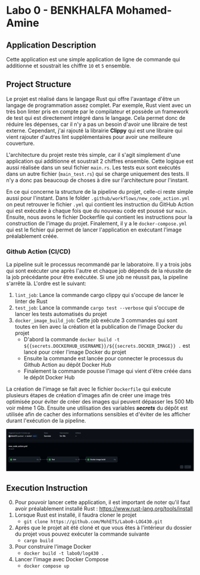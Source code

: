 # Labo 0 - BENKHALFA Mohamed-Amine

## Application Description

Cette application est une simple application de ligne de commande qui additionne et soustrait les chiffre `10` et `5` ensemble.

## Project Structure

Le projet est réalisé dans le langage Rust qui offre l'avantage d'être un langage de programmation assez complet. Par exemple, Rust vient avec un très bon linter pris en compte par le compilateur et possède un framework de test qui est directement intégré dans le langage. Cela permet donc de réduire les dépenses, car il n'y a pas un besoin d'avoir une libraire de test externe. Cependant, j'ai rajouté la librairie **Clippy** qui est une libraire qui vient rajouter d'autres lint supplémentaires pour avoir une meilleure couverture.

L'architecture du projet reste très simple, car il s'agit simplement d'une application qui additionne et soustrait 2 chiffres ensemble. Cette logique est aussi réalisée dans un seul fichier `main.rs`. Les tests eux sont exécutés dans un autre fichier (`main_test.rs`) qui se charge uniquement des tests. Il n'y a donc pas beaucoup de choses à dire sur l'architecture pour l'instant.

En ce qui concerne la structure de la pipeline du projet, celle-ci reste simple aussi pour l'instant. Dans le folder `.github/workflows/new_code_action.yml` on peut retrouver le fichier `.yml` qui contient les instruction du GitHub Action qui est exécutée à chaque fois que du nouveau code est poussé sur `main`. Ensuite, nous avons le fichier Dockerfile qui contient les instructions pour la construction de l'image du projet. Finalement, il y a le `docker-compose.yml` qui est le fichier qui permet de lancer l'application en exécutant l'image préalablement créée.

### Github Action (CI/CD)

La pipeline suit le processus recommandé par le laboratoire. Il y a trois jobs qui sont exécuter une après l'autre et chaque job dépends de la réussite de la job précédante pour être exécutée. Si une job ne réussit pas, la pipeline s'arrête là.
L'ordre est le suivant:
1. `lint_job`: Lance la commande cargo clippy qui s'occupe de lancer le linter de Rust
2. `test_job`: Lance la commande `cargo test --verbose` qui s'occupe de lancer les tests automatisés du projet
3. `docker_image_build_job`: Cette job exécute 3 commandes qui sont toutes en lien avec la création et la publication de l'image Docker du projet
   - D'abord la commande `docker build -t ${{secrets.DOCKERHUB_USERNAME}}/${{secrets.DOCKER_IMAGE}} .` est lancé pour créer l'image Docker du projet
   - Ensuite la commande  est lancée pour connecter le processus du Github Action au dépôt Docker Hub
   - Finalement la commande  pousse l'image qui vient d'être créée dans le dépôt Docker Hub

La création de l'image se fait avec le fichier `Dockerfile` qui exécute plusieurs étapes de création d'images afin de créer une image très optimisée pour éviter de créer des images qui peuvent dépasser les 500 Mb voir même 1 Gb. Ensuite une utilisation des variables ***secrets*** du dépôt est utilisée afin de cacher des informations sensibles et d'éviter de les afficher durant l'exécution de la pipeline.

![Successful Github action](/img/GithubAction1.png)

## Execution Instruction

0. Pour pouvoir lancer cette application, il est important de noter qu'il faut avoir préalablement installé Rust : https://www.rust-lang.org/tools/install
1. Lorsque Rust est installé, il faudra cloner le projet
   - `git clone https://github.com/MohETS/Labo0-LOG430.git`
2. Après que le projet ait été cloné et que vous êtes à l'intérieur du dossier du projet vous pouvez exécuter la commande suivante
   - `cargo build`
3. Pour construire l'image Docker
   - `docker build -t labo0/log430 .`
4. Lancer l'image avec Docker Compose
   - `docker compose up` 